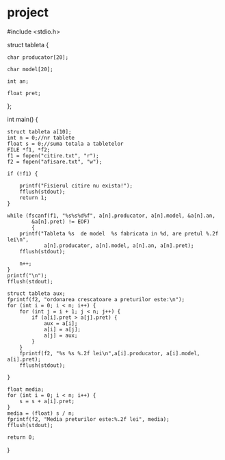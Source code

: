 # project
#include <stdio.h>

struct tableta {
	
	char producator[20];
	
	char model[20];
	
	int an;
	
	float pret;

};

int main() {

	struct tableta a[10];
	int n = 0;//nr tablete
	float s = 0;//suma totala a tabletelor
	FILE *f1, *f2;
	f1 = fopen("citire.txt", "r");
	f2 = fopen("afisare.txt", "w");

	if (!f1) {
	
		printf("Fisierul citire nu exista!");
		fflush(stdout);
		return 1;
	}

	while (fscanf(f1, "%s%s%d%f", a[n].producator, a[n].model, &a[n].an,
			&a[n].pret) != EOF)
			{
		printf("Tableta %s  de model  %s fabricata in %d, are pretul %.2f lei\n",
				a[n].producator, a[n].model, a[n].an, a[n].pret);
		fflush(stdout);
		
		n++;
	}
	printf("\n");
	fflush(stdout);

	struct tableta aux;
	fprintf(f2, "ordonarea crescatoare a preturilor este:\n");
	for (int i = 0; i < n; i++) {
		for (int j = i + 1; j < n; j++) {
			if (a[i].pret > a[j].pret) {
				aux = a[i];
				a[i] = a[j];
				a[j] = aux;
			}
		}
		fprintf(f2, "%s %s %.2f lei\n",a[i].producator, a[i].model, a[i].pret);
		fflush(stdout);

	}

	float media;
	for (int i = 0; i < n; i++) {
		s = s + a[i].pret;
	}
	media = (float) s / n;
	fprintf(f2, "Media preturilor este:%.2f lei", media);
	fflush(stdout);

	return 0;
}

